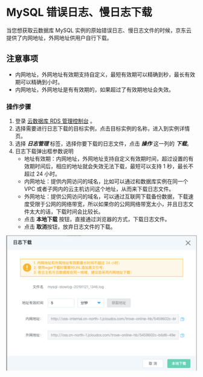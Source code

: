 # MySQL 错误日志、慢日志下载
当您想获取云数据库 MySQL 实例的原始错误日志、慢日志文件的时候，京东云提供了内网地址，外网地址供用户自行下载。

## 注意事项
* 内网地址，外网地址有效期支持自定义，最短有效期可以精确到秒，最长有效期可以精确到小时。
* 内网地址，外网地址是有有效期的，如果超过了有效期地址会失效。

### 操作步骤
1. 登录 [云数据库 RDS 管理控制台](https://rds-console.jdcloud.com/database) 。
2. 选择需要进行日志下载的目标实例，点击目标实例的名称，进入到实例详情页。
3. 选择 ***日志管理*** 标签，选择你要下载的日志文件，点击 ***操作*** 这一列的 ***下载***。
4. 日志下载弹出框参数说明
    * 地址有效期：内网地址，外网地址支持自定义有效期时间，超过设置的有效期时间后，相应的地址就会失效无法下载，最短可以支持 1 秒，最长不超过 24 小时。
    * 内网地址：提供内网访问的域名，比如可以通过和数据库实例在同一个 VPC 或者子网内的云主机访问这个地址，从而来下载日志文件。
    * 外网地址：提供公网访问的域名，可以通过互联网下载备份数据，下载速度受限于公网的网络带宽，所以如果你的公网网络带宽太小，并且日志文件太大的话，下载时间会比较长。
    * 点击 **本地下载** 按钮，直接通过浏览器的方式，下载日志文件。
    * 点击 **取消**按钮，放弃日志文件的下载。

![截图](../../../../../../image/RDS/log-download.jpg)

